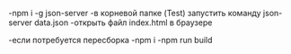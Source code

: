 -npm i -g json-server
-в корневой папке (Test) запустить команду json-server data.json
-открыть файл index.html в браузере 

-если потребуется пересборка
-npm i
-npm run build
